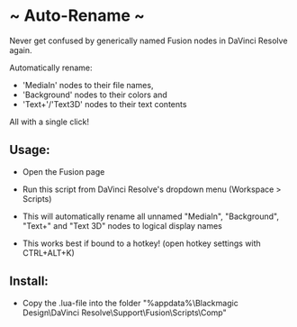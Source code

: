 # ~ Auto-Rename ~
Never get confused by generically named Fusion nodes in DaVinci Resolve again.

Automatically rename:

- 'MediaIn' nodes to their file names,
- 'Background' nodes to their colors and
- 'Text+'/'Text3D' nodes to their text contents

All with a single click!


## Usage:
- Open the Fusion page 
- Run this script from DaVinci Resolve's dropdown menu (Workspace > Scripts)
- This will automatically rename all unnamed "MediaIn", "Background", "Text+" and "Text 3D" nodes to logical display names

- This works best if bound to a hotkey! (open hotkey settings with CTRL+ALT+K)

## Install:
- Copy the .lua-file into the folder "%appdata%\Blackmagic Design\DaVinci Resolve\Support\Fusion\Scripts\Comp"